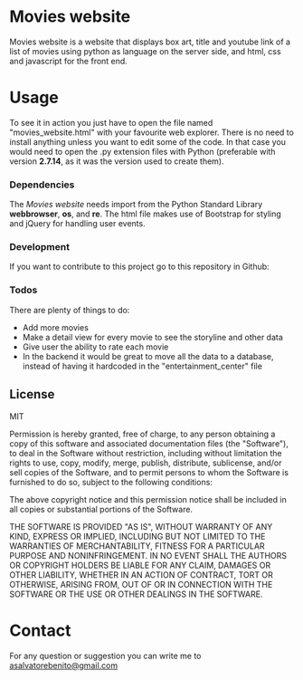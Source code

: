 # Movies website

Movies website is a website that displays box art, title and youtube link of a list of movies using python as language on the server side, and html, css and javascript for the front end.

# Usage

To see it in action you just have to open the file named "movies_website.html" with your favourite web explorer. There is no need to install anything unless you want to edit some of the code. In that case you would need to open the .py extension files with Python (preferable with version **2.7.14**, as it was the version used to create them). 

### Dependencies

The _Movies website_ needs import from the Python Standard Library **webbrowser**, **os**, and **re**. The html file makes use of Bootstrap for styling and jQuery for handling user events.

### Development

If you want to contribute to this project go to this repository in Github:

### Todos

 There are plenty of things to do:
 - Add more movies
 - Make a detail view for every movie to see the storyline and other data
 - Give user the ability to rate each movie
 - In the backend it would be great to move all the data to a database, instead of having it hardcoded in the "entertainment_center" file

License
----

MIT

Permission is hereby granted, free of charge, to any person obtaining a copy of this software and associated documentation files (the "Software"), to deal in the Software without restriction, including without limitation the rights to use, copy, modify, merge, publish, distribute, sublicense, and/or sell copies of the Software, and to permit persons to whom the Software is furnished to do so, subject to the following conditions:

The above copyright notice and this permission notice shall be included in all copies or substantial portions of the Software.

THE SOFTWARE IS PROVIDED "AS IS", WITHOUT WARRANTY OF ANY KIND, EXPRESS OR IMPLIED, INCLUDING BUT NOT LIMITED TO THE WARRANTIES OF MERCHANTABILITY, FITNESS FOR A PARTICULAR PURPOSE AND NONINFRINGEMENT. IN NO EVENT SHALL THE AUTHORS OR COPYRIGHT HOLDERS BE LIABLE FOR ANY CLAIM, DAMAGES OR OTHER LIABILITY, WHETHER IN AN ACTION OF CONTRACT, TORT OR OTHERWISE, ARISING FROM, OUT OF OR IN CONNECTION WITH THE SOFTWARE OR THE USE OR OTHER DEALINGS IN THE SOFTWARE.

# Contact

For any question or suggestion you can write me to asalvatorebenito@gmail.com

